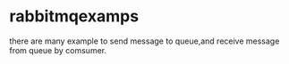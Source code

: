 rabbitmqexamps
==============

there are many example to send message to queue,and receive message from queue by comsumer.
